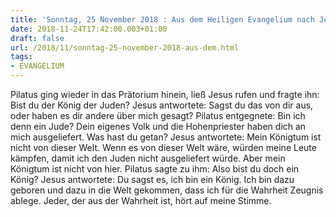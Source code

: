 ```yaml
---
title: 'Sonntag, 25 November 2018 : Aus dem Heiligen Evangelium nach Johannes - Joh 18,33b-37.'
date: 2018-11-24T17:42:00.003+01:00
draft: false
url: /2018/11/sonntag-25-november-2018-aus-dem.html
tags: 
- EVANGELIUM
---
```


Pilatus ging wieder in das Prätorium hinein, ließ Jesus rufen und fragte ihn: Bist du der König der Juden? Jesus antwortete: Sagst du das von dir aus, oder haben es dir andere über mich gesagt? Pilatus entgegnete: Bin ich denn ein Jude? Dein eigenes Volk und die Hohenpriester haben dich an mich ausgeliefert. Was hast du getan? Jesus antwortete: Mein Königtum ist nicht von dieser Welt. Wenn es von dieser Welt wäre, würden meine Leute kämpfen, damit ich den Juden nicht ausgeliefert würde. Aber mein Königtum ist nicht von hier. Pilatus sagte zu ihm: Also bist du doch ein König? Jesus antwortete: Du sagst es, ich bin ein König. Ich bin dazu geboren und dazu in die Welt gekommen, dass ich für die Wahrheit Zeugnis ablege. Jeder, der aus der Wahrheit ist, hört auf meine Stimme.